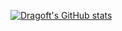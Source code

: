 [![Dragoft's GitHub stats](https://github-readme-stats.vercel.app/api?username=Dragoft&show_icons=true&title_color=FE6E96&icon_color=79D9F9&text_color=646666)](https://github.com/anuraghazra/github-readme-stats)
